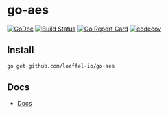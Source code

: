 # go-aes

[![GoDoc](https://godoc.org/github.com/loeffel-io/go-aes?status.svg)](https://godoc.org/github.com/loeffel-io/go-aes)
[![Build Status](https://travis-ci.com/loeffel-io/go-aes.svg?token=diwUYjrdo8kHiwiMCFuq&branch=master)](https://travis-ci.com/loeffel-io/go-aes)
[![Go Report Card](https://goreportcard.com/badge/github.com/loeffel-io/go-aes)](https://goreportcard.com/report/github.com/loeffel-io/go-aes)
[![codecov](https://codecov.io/gh/loeffel-io/go-aes/branch/master/graph/badge.svg?token=ST5D4xgEmD)](https://codecov.io/gh/loeffel-io/go-aes)

## Install 

```bash
go get github.com/loeffel-io/go-aes
```

## Docs

- [Docs](https://godoc.org/github.com/loeffel-io/go-aes)